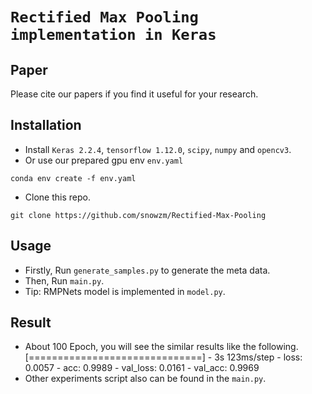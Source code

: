 # `Rectified Max Pooling implementation in Keras`

## Paper 
Please cite our papers if you find it useful for your research.


## Installation
* Install `Keras 2.2.4`, `tensorflow 1.12.0`, `scipy`, `numpy` and `opencv3`.
* Or use our prepared gpu env `env.yaml`
```
conda env create -f env.yaml
```
* Clone this repo.
```
git clone https://github.com/snowzm/Rectified-Max-Pooling
```

## Usage
* Firstly, Run `generate_samples.py` to generate the meta data.
* Then, Run `main.py`.
* Tip: RMPNets model is implemented in `model.py`.


## Result
* About 100 Epoch, you will see the similar results like the following.
[==============================] - 3s 123ms/step - loss: 0.0057 - acc: 0.9989 - val_loss: 0.0161 - val_acc: 0.9969
* Other experiments script also can be found in the `main.py`.
